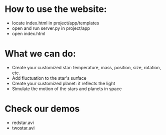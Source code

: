 # How to use the website:

- locate index.html in project/app/templates
- open and run server.py in project/app
- open index.html

# What we can do:

- Create your customized star: temperature, mass, position, size, rotation, etc.
- Add fluctuation to the star's surface
- Create your customized planet: it reflects the light
- Simulate the motion of the stars and planets in space

# Check our demos

- redstar.avi
- twostar.avi